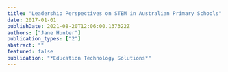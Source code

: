 ```yaml
---
title: "Leadership Perspectives on STEM in Australian Primary Schools"
date: 2017-01-01
publishDate: 2021-08-20T12:06:00.137322Z
authors: ["Jane Hunter"]
publication_types: ["2"]
abstract: ""
featured: false
publication: "*Education Technology Solutions*"
---
```


